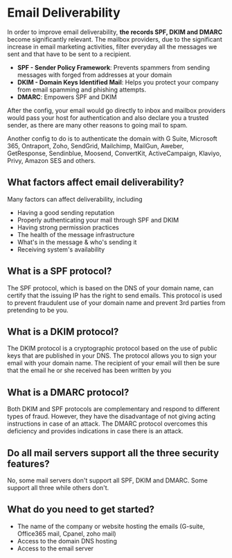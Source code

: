 # Email Deliverability
In order to improve email deliverability, **the records SPF, DKIM and DMARC** become significantly relevant.
The mailbox providers, due to the significant increase in email marketing activities, filter everyday all the messages we sent and that have to be sent to a recipient.

- **SPF - Sender Policy Framework**: Prevents spammers from sending messages with forged from addresses at your domain
- **DKIM - Domain Keys Identified Mail**: Helps you protect your company from email spamming and phishing attempts.
- **DMARC**: Empowers SPF and DKIM

After the config, your email would go directly to inbox and mailbox providers would pass your host for authentication and also declare you a trusted sender, as there are many other reasons to going mail to spam.

Another config to do is to authenticate the domain with G Suite, Microsoft 365, Ontraport, Zoho, SendGrid, Mailchimp, MailGun, Aweber, GetResponse, Sendinblue, Moosend, ConvertKit, ActiveCampaign, Klaviyo, Privy, Amazon SES and others.

## What factors affect email deliverability?
Many factors can affect deliverability, including
- Having a good sending reputation
- Properly authenticating your mail through SPF and DKIM
- Having strong permission practices
- The health of the message infrastructure
- What's in the message & who's sending it
- Receiving system's availability

## What is a SPF protocol?
The SPF protocol, which is based on the DNS of your domain name, can certify that the issuing IP has the right to send emails.
This protocol is used to prevent fraudulent use of your domain name and prevent 3rd parties from pretending to be you.

## What is a DKIM protocol?
The DKIM protocol is a cryptographic protocol based on the use of public keys that are published in your DNS.
The protocol allows you to sign your email with your domain name.
The recipient of your email will then be sure that the email he or she received has been written by you

## What is a DMARC protocol?
Both DKIM and SPF protocols are complementary and respond to different types of fraud. However, they have the disadvantage of not giving acting instructions in case of an attack.
The DMARC protocol overcomes this deficiency and provides indications in case there is an attack.

## Do all mail servers support all the three security features?
No, some mail servers don't support all SPF, DKIM and DMARC. Some support all three while others don't.

## What do you need to get started?
- The name of the company or website hosting the emails (G-suite, Office365 mail, Cpanel, zoho mail)
- Access to the domain DNS hosting
- Access to the email server
